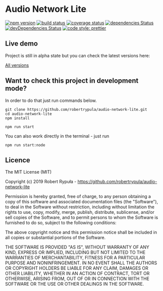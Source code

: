 # Audio Network Lite

[![npm version](https://badge.fury.io/js/audio-network-lite.svg)](https://badge.fury.io/js/audio-network-lite)
[![build status](https://travis-ci.org/robertrypula/audio-network-lite.svg?branch=master)](https://travis-ci.org/robertrypula/audio-network-lite)
[![coverage status](https://coveralls.io/repos/github/robertrypula/audio-network-lite/badge.svg?branch=master)](https://coveralls.io/github/robertrypula/audio-network-lite?branch=master)
[![dependencies Status](https://david-dm.org/robertrypula/audio-network-lite/status.svg)](https://david-dm.org/robertrypula/audio-network-lite)
[![devDependencies Status](https://david-dm.org/robertrypula/audio-network-lite/dev-status.svg)](https://david-dm.org/robertrypula/audio-network-lite?type=dev)
[![code style: prettier](https://img.shields.io/badge/code_style-prettier-ff69b4.svg?style=flat-round)](https://github.com/prettier/prettier)

## Live demo

Project is still in alpha state but you can check the latest versions here:

[All versions](https://cdn.rypula.pl/audio-network-lite/)

## Want to check this project in development mode?

In order to do that just run commands below.

```
git clone https://github.com/robertrypula/audio-network-lite.git
cd audio-network-lite
npm install

npm run start
```

You can also work directly in the terminal - just run

```
npm run start:node
```

## Licence

The MIT License (MIT)

Copyright (c) 2019 Robert Rypuła - https://github.com/robertrypula/audio-network-lite

Permission is hereby granted, free of charge, to any person obtaining a copy of
this software and associated documentation files (the "Software"), to deal in
the Software without restriction, including without limitation the rights to
use, copy, modify, merge, publish, distribute, sublicense, and/or sell copies of
the Software, and to permit persons to whom the Software is furnished to do so,
subject to the following conditions:

The above copyright notice and this permission notice shall be included in all
copies or substantial portions of the Software.

THE SOFTWARE IS PROVIDED "AS IS", WITHOUT WARRANTY OF ANY KIND, EXPRESS OR
IMPLIED, INCLUDING BUT NOT LIMITED TO THE WARRANTIES OF MERCHANTABILITY, FITNESS
FOR A PARTICULAR PURPOSE AND NONINFRINGEMENT. IN NO EVENT SHALL THE AUTHORS OR
COPYRIGHT HOLDERS BE LIABLE FOR ANY CLAIM, DAMAGES OR OTHER LIABILITY, WHETHER
IN AN ACTION OF CONTRACT, TORT OR OTHERWISE, ARISING FROM, OUT OF OR IN
CONNECTION WITH THE SOFTWARE OR THE USE OR OTHER DEALINGS IN THE SOFTWARE.
